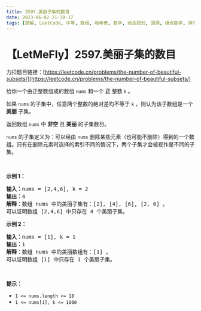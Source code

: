 ```yaml
---
title: 2597.美丽子集的数目
date: 2023-06-02 21-30-17
tags: [题解, LeetCode, 中等, 数组, 哈希表, 数学, 动态规划, 回溯, 组合数学, 排序]
---
```


# 【LetMeFly】2597.美丽子集的数目

力扣题目链接：[https://leetcode.cn/problems/the-number-of-beautiful-subsets/](https://leetcode.cn/problems/the-number-of-beautiful-subsets/)

<p>给你一个由正整数组成的数组 <code>nums</code> 和一个 <strong>正</strong> 整数 <code>k</code> 。</p>

<p>如果 <code>nums</code> 的子集中，任意两个整数的绝对差均不等于 <code>k</code> ，则认为该子数组是一个 <strong>美丽</strong> 子集。</p>

<p>返回数组 <code>nums</code> 中 <strong>非空</strong> 且 <strong>美丽</strong> 的子集数目。</p>

<p><code>nums</code> 的子集定义为：可以经由 <code>nums</code> 删除某些元素（也可能不删除）得到的一个数组。只有在删除元素时选择的索引不同的情况下，两个子集才会被视作是不同的子集。</p>

<p>&nbsp;</p>

<p><strong>示例 1：</strong></p>

<pre>
<strong>输入：</strong>nums = [2,4,6], k = 2
<strong>输出：</strong>4
<strong>解释：</strong>数组 nums 中的美丽子集有：[2], [4], [6], [2, 6] 。
可以证明数组 [2,4,6] 中只存在 4 个美丽子集。
</pre>

<p><strong>示例 2：</strong></p>

<pre>
<strong>输入：</strong>nums = [1], k = 1
<strong>输出：</strong>1
<strong>解释：</strong>数组 nums 中的美丽数组有：[1] 。
可以证明数组 [1] 中只存在 1 个美丽子集。 
</pre>

<p>&nbsp;</p>

<p><strong>提示：</strong></p>

<ul>
	<li><code>1 &lt;= nums.length &lt;= 18</code></li>
	<li><code>1 &lt;= nums[i], k &lt;= 1000</code></li>
</ul>


    